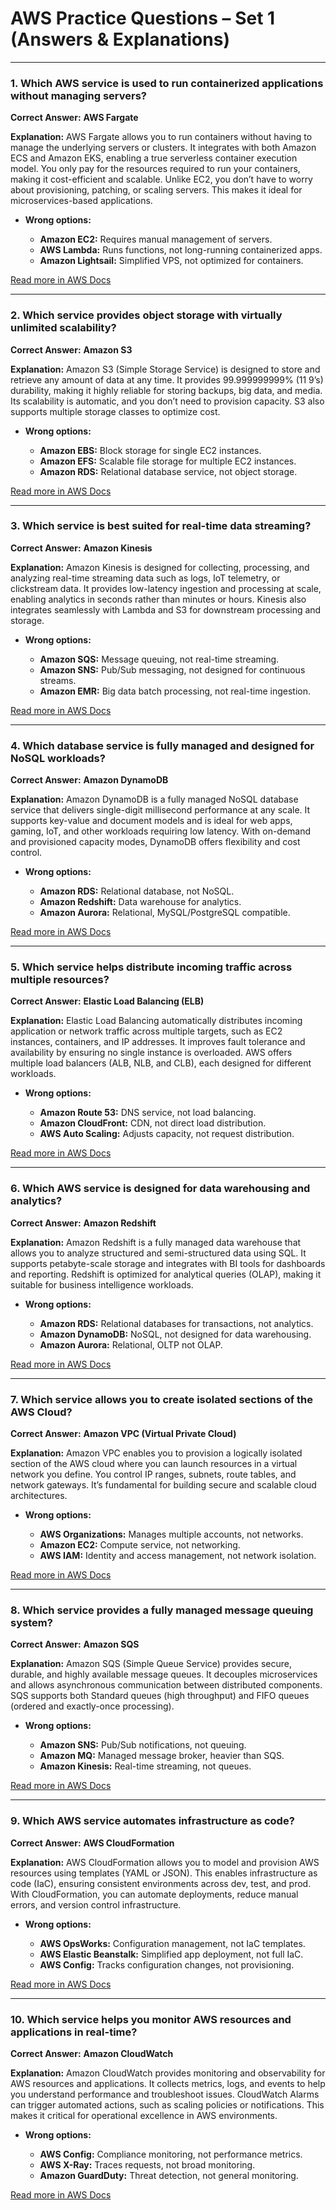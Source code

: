
# AWS Practice Questions – Set 1 (Answers & Explanations)

---

### 1. Which AWS service is used to run containerized applications without managing servers?

**Correct Answer:** **AWS Fargate**

**Explanation:**
AWS Fargate allows you to run containers without having to manage the underlying servers or clusters. It integrates with both Amazon ECS and Amazon EKS, enabling a true serverless container execution model. You only pay for the resources required to run your containers, making it cost-efficient and scalable. Unlike EC2, you don’t have to worry about provisioning, patching, or scaling servers. This makes it ideal for microservices-based applications.

* **Wrong options:**

  * **Amazon EC2:** Requires manual management of servers.
  * **AWS Lambda:** Runs functions, not long-running containerized apps.
  * **Amazon Lightsail:** Simplified VPS, not optimized for containers.

[Read more in AWS Docs](https://docs.aws.amazon.com/AmazonECS/latest/developerguide/AWS_Fargate.html)

---

### 2. Which service provides object storage with virtually unlimited scalability?

**Correct Answer:** **Amazon S3**

**Explanation:**
Amazon S3 (Simple Storage Service) is designed to store and retrieve any amount of data at any time. It provides 99.999999999% (11 9’s) durability, making it highly reliable for storing backups, big data, and media. Its scalability is automatic, and you don’t need to provision capacity. S3 also supports multiple storage classes to optimize cost.

* **Wrong options:**

  * **Amazon EBS:** Block storage for single EC2 instances.
  * **Amazon EFS:** Scalable file storage for multiple EC2 instances.
  * **Amazon RDS:** Relational database service, not object storage.

[Read more in AWS Docs](https://docs.aws.amazon.com/AmazonS3/latest/userguide/Welcome.html)

---

### 3. Which service is best suited for real-time data streaming?

**Correct Answer:** **Amazon Kinesis**

**Explanation:**
Amazon Kinesis is designed for collecting, processing, and analyzing real-time streaming data such as logs, IoT telemetry, or clickstream data. It provides low-latency ingestion and processing at scale, enabling analytics in seconds rather than minutes or hours. Kinesis also integrates seamlessly with Lambda and S3 for downstream processing and storage.

* **Wrong options:**

  * **Amazon SQS:** Message queuing, not real-time streaming.
  * **Amazon SNS:** Pub/Sub messaging, not designed for continuous streams.
  * **Amazon EMR:** Big data batch processing, not real-time ingestion.

[Read more in AWS Docs](https://docs.aws.amazon.com/streams/latest/dev/introduction.html)

---

### 4. Which database service is fully managed and designed for NoSQL workloads?

**Correct Answer:** **Amazon DynamoDB**

**Explanation:**
Amazon DynamoDB is a fully managed NoSQL database service that delivers single-digit millisecond performance at any scale. It supports key-value and document models and is ideal for web apps, gaming, IoT, and other workloads requiring low latency. With on-demand and provisioned capacity modes, DynamoDB offers flexibility and cost control.

* **Wrong options:**

  * **Amazon RDS:** Relational database, not NoSQL.
  * **Amazon Redshift:** Data warehouse for analytics.
  * **Amazon Aurora:** Relational, MySQL/PostgreSQL compatible.

[Read more in AWS Docs](https://docs.aws.amazon.com/amazondynamodb/latest/developerguide/Introduction.html)

---

### 5. Which service helps distribute incoming traffic across multiple resources?

**Correct Answer:** **Elastic Load Balancing (ELB)**

**Explanation:**
Elastic Load Balancing automatically distributes incoming application or network traffic across multiple targets, such as EC2 instances, containers, and IP addresses. It improves fault tolerance and availability by ensuring no single instance is overloaded. AWS offers multiple load balancers (ALB, NLB, and CLB), each designed for different workloads.

* **Wrong options:**

  * **Amazon Route 53:** DNS service, not load balancing.
  * **Amazon CloudFront:** CDN, not direct load distribution.
  * **AWS Auto Scaling:** Adjusts capacity, not request distribution.

[Read more in AWS Docs](https://docs.aws.amazon.com/elasticloadbalancing/latest/userguide/what-is-load-balancing.html)

---

### 6. Which AWS service is designed for data warehousing and analytics?

**Correct Answer:** **Amazon Redshift**

**Explanation:**
Amazon Redshift is a fully managed data warehouse that allows you to analyze structured and semi-structured data using SQL. It supports petabyte-scale storage and integrates with BI tools for dashboards and reporting. Redshift is optimized for analytical queries (OLAP), making it suitable for business intelligence workloads.

* **Wrong options:**

  * **Amazon RDS:** Relational databases for transactions, not analytics.
  * **Amazon DynamoDB:** NoSQL, not designed for data warehousing.
  * **Amazon Aurora:** Relational, OLTP not OLAP.

[Read more in AWS Docs](https://docs.aws.amazon.com/redshift/latest/mgmt/welcome.html)

---

### 7. Which service allows you to create isolated sections of the AWS Cloud?

**Correct Answer:** **Amazon VPC (Virtual Private Cloud)**

**Explanation:**
Amazon VPC enables you to provision a logically isolated section of the AWS cloud where you can launch resources in a virtual network you define. You control IP ranges, subnets, route tables, and network gateways. It’s fundamental for building secure and scalable cloud architectures.

* **Wrong options:**

  * **AWS Organizations:** Manages multiple accounts, not networks.
  * **Amazon EC2:** Compute service, not networking.
  * **AWS IAM:** Identity and access management, not network isolation.

[Read more in AWS Docs](https://docs.aws.amazon.com/vpc/latest/userguide/what-is-amazon-vpc.html)

---

### 8. Which service provides a fully managed message queuing system?

**Correct Answer:** **Amazon SQS**

**Explanation:**
Amazon SQS (Simple Queue Service) provides secure, durable, and highly available message queues. It decouples microservices and allows asynchronous communication between distributed components. SQS supports both Standard queues (high throughput) and FIFO queues (ordered and exactly-once processing).

* **Wrong options:**

  * **Amazon SNS:** Pub/Sub notifications, not queuing.
  * **Amazon MQ:** Managed message broker, heavier than SQS.
  * **Amazon Kinesis:** Real-time streaming, not queues.

[Read more in AWS Docs](https://docs.aws.amazon.com/AWSSimpleQueueService/latest/SQSDeveloperGuide/welcome.html)

---

### 9. Which AWS service automates infrastructure as code?

**Correct Answer:** **AWS CloudFormation**

**Explanation:**
AWS CloudFormation allows you to model and provision AWS resources using templates (YAML or JSON). This enables infrastructure as code (IaC), ensuring consistent environments across dev, test, and prod. With CloudFormation, you can automate deployments, reduce manual errors, and version control infrastructure.

* **Wrong options:**

  * **AWS OpsWorks:** Configuration management, not IaC templates.
  * **AWS Elastic Beanstalk:** Simplified app deployment, not full IaC.
  * **AWS Config:** Tracks configuration changes, not provisioning.

[Read more in AWS Docs](https://docs.aws.amazon.com/AWSCloudFormation/latest/UserGuide/Welcome.html)

---

### 10. Which service helps you monitor AWS resources and applications in real-time?

**Correct Answer:** **Amazon CloudWatch**

**Explanation:**
Amazon CloudWatch provides monitoring and observability for AWS resources and applications. It collects metrics, logs, and events to help you understand performance and troubleshoot issues. CloudWatch Alarms can trigger automated actions, such as scaling policies or notifications. This makes it critical for operational excellence in AWS environments.

* **Wrong options:**

  * **AWS Config:** Compliance monitoring, not performance metrics.
  * **AWS X-Ray:** Traces requests, not broad monitoring.
  * **Amazon GuardDuty:** Threat detection, not general monitoring.

[Read more in AWS Docs](https://docs.aws.amazon.com/AmazonCloudWatch/latest/monitoring/WhatIsCloudWatch.html)


